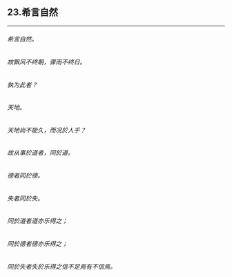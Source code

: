 ## 23.希言自然
---


###### 希言自然。

###### 故飘风不终朝，骤雨不终日。

###### 孰为此者？

###### 天地。

###### 天地尚不能久，而况於人乎？

###### 故从事於道者，同於道。

###### 德者同於德。

###### 失者同於失。

###### 同於道者道亦乐得之；

###### 同於德者德亦乐得之；

###### 同於失者失於乐得之信不足焉有不信焉。

######  

